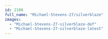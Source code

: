 ```yaml
---
id: 2108
full_name: "Michael-Stevens-27/silverblaze"
images: 
  - "Michael-Stevens-27-silverblaze-def"
  - "Michael-Stevens-27-silverblaze-latest"
---
```

